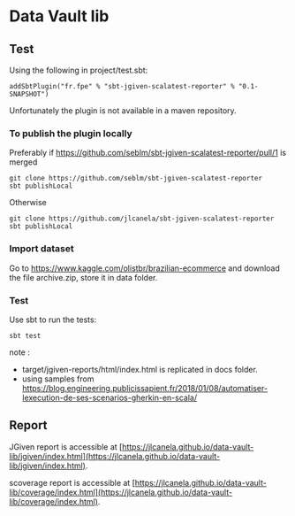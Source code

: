# Data Vault lib

## Test

Using the following in project/test.sbt:
```
addSbtPlugin("fr.fpe" % "sbt-jgiven-scalatest-reporter" % "0.1-SNAPSHOT")
```

Unfortunately the plugin is not available in a maven repository. 

### To publish the plugin locally

Preferably if https://github.com/seblm/sbt-jgiven-scalatest-reporter/pull/1 is merged
```
git clone https://github.com/seblm/sbt-jgiven-scalatest-reporter
sbt publishLocal
```

Otherwise
```
git clone https://github.com/jlcanela/sbt-jgiven-scalatest-reporter
sbt publishLocal
```


### Import dataset

Go to https://www.kaggle.com/olistbr/brazilian-ecommerce and download the file archive.zip, store it in data folder.

### Test

Use sbt to run the tests:
```
sbt test
```

note : 
* target/jgiven-reports/html/index.html is replicated in docs folder. 
* using samples from https://blog.engineering.publicissapient.fr/2018/01/08/automatiser-lexecution-de-ses-scenarios-gherkin-en-scala/

## Report

JGiven report is accessible at [https://jlcanela.github.io/data-vault-lib/jgiven/index.html](https://jlcanela.github.io/data-vault-lib/jgiven/index.html).

scoverage report is accessible at [https://jlcanela.github.io/data-vault-lib/coverage/index.html](https://jlcanela.github.io/data-vault-lib/coverage/index.html).